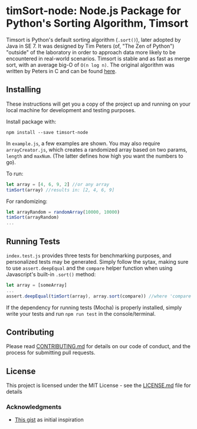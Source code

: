 # timSort-node: Node.js Package for Python's Sorting Algorithm, Timsort

Timsort is Python's default sorting algorithm (`.sort()`), later adopted by Java in SE 7. It was designed by Tim Peters (of, "The Zen of Python") "outside" of the laboratory in order to approach data more likely to be encountered in real-world scenarios. Timsort is stable and as fast as merge sort, with an average big-O of `O(n log n)`. The original algorithm was written by Peters in C and can be found [here](http://svn.python.org/projects/python/trunk/Objects/listobject.c). 

## Installing

These instructions will get you a copy of the project up and running on your local machine for development and testing purposes. 

Install package with: 
```
npm install --save timsort-node
```
In `example.js`, a few examples are shown. You may also require `arrayCreator.js`, which creates a randomized array based on two params, `length` and `maxNum`. (The latter defines how high you want the numbers to go). 

To run: 
```javascript
let array = [4, 6, 9, 2] //or any array
timSort(array) //results in: [2, 4, 6, 9]
```
For randomizing:
```javascript
let arrayRandom = randomArray(10000, 10000)
timSort(arrayRandom)
...
```

## Running Tests

`index.test.js` provides three tests for benchmarking purposes, and personalized tests may be generated. Simply follow the sytax, making sure to use `assert.deepEqual` and the `compare` helper function when using Javascript's built-in `.sort()` method:
```javascript
let array = [someArray]
...
assert.deepEqual(timSort(array), array.sort(compare)) //where 'compare' is predefined at the beginning of index.test.js
```
If the dependency for running tests (Mocha) is properly installed, simply write your tests and run `npm run test` in the console/terminal. 

## Contributing

Please read [CONTRIBUTING.md](https://github.com/rscheiwe/npm-timsort/contributing.md) for details on our code of conduct, and the process for submitting pull requests.

## License

This project is licensed under the MIT License - see the [LICENSE.md](LICENSE.md) file for details

### Acknowledgments

* [This gist](https://gist.github.com/brandonskerritt/f6ccc000ab6527769999fd0a9ebf59de) as initial inspiration


